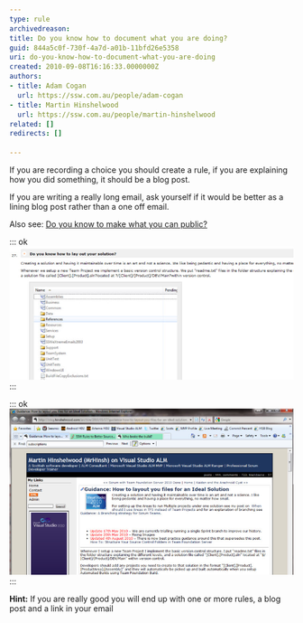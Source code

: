 ```yaml
---
type: rule
archivedreason: 
title: Do you know how to document what you are doing?
guid: 844a5c0f-730f-4a7d-a01b-11bfd26e5358
uri: do-you-know-how-to-document-what-you-are-doing
created: 2010-09-08T16:16:33.0000000Z
authors:
- title: Adam Cogan
  url: https://ssw.com.au/people/adam-cogan
- title: Martin Hinshelwood
  url: https://ssw.com.au/people/martin-hinshelwood
related: []
redirects: []

---
```


If you are recording a choice you should create a rule, if you are explaining how you did something, it should be a blog post.

If you are writing a really long email, ask yourself if it would be better as a lining blog post rather than a one off email.

Also see: [Do you know to make what you can public?](/_layouts/15/FIXUPREDIRECT.ASPX?WebId=3dfc0e07-e23a-4cbb-aac2-e778b71166a2&TermSetId=07da3ddf-0924-4cd2-a6d4-a4809ae20160&TermId=257bcb90-884d-49bd-8e15-e639c70f7de1)

<!--endintro-->

::: ok  
![Figure: This rule describes the choice that was made](RulesBloggingDocumentGood2.jpg)  
:::  

::: ok  
![Figure: This blog post documents the task or thought process](RulesBloggingDocumentGood.jpg)  
:::  

**Hint:** If you are really good you will end up with one or more rules, a blog post and a link in your email
